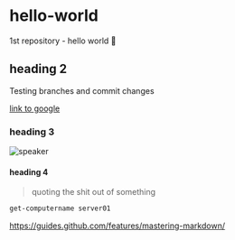 # hello-world
1st repository - hello world :space_invader:

## heading 2

Testing branches and commit changes

[link to google](https://google.com) 

### heading 3

![speaker](https://user-images.githubusercontent.com/91224673/134579455-164fc45f-fc4b-45eb-bcb3-c3a6a666c704.png)

#### heading 4
> quoting the shit out of something

```powershell
get-computername server01
```
https://guides.github.com/features/mastering-markdown/
